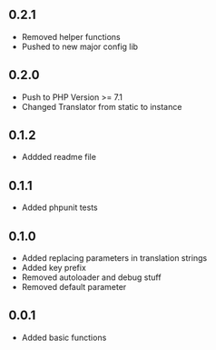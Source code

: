 0.2.1
-----
- Removed helper functions
- Pushed to new major config lib

0.2.0
-----
- Push to PHP Version >= 7.1
- Changed Translator from static to instance

0.1.2
-----
- Addded readme file

0.1.1
-----
- Added phpunit tests

0.1.0
-----
- Added replacing parameters in translation strings
- Added key prefix
- Removed autoloader and debug stuff
- Removed default parameter

0.0.1
-----
- Added basic functions
